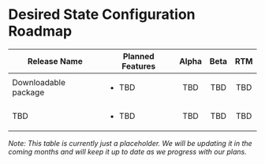 # Desired State Configuration Roadmap

| Release Name | Planned Features | Alpha | Beta | RTM |
| ---- | -------- | :-------: | :-------:| :-----: |
| Downloadable package | <ul><li> TBD</li></ul> | TBD | TBD | TBD |
| TBD | <ul><li> TBD</li></ul> | TBD | TBD | TBD |

*Note: This table is currently just a placeholder. We will be updating it in the coming months and will keep it up to date as we progress with our plans.* 